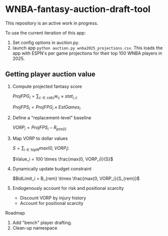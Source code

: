 # WNBA-fantasy-auction-draft-tool
This repository is an active work in progress.

To use the current iteration of this app:
1. Set config options in auction.py.
2. launch app `python auction.py wnba2025_projections.csv`. This loads the app with ESPN's per game projections for their top 100 WNBA players in 2025.

## Getting player auction value
1. Compute projected fantasy score
   
   $ProjFPG_i = \sum_{c\in cats} w_c \times stat_{i,c}$
   
   $ProjFPS_i = ProjFPG_i \times EstGames_i$

3. Define a "replacement-level" baseline
   
     $VORP_i = ProjFPS_i - R_{pos(i)}$
   
5. Map VORP to dollar values

     $S = \sum_{i \in top N}max(0, VORP_i)$
   
     $Value_i = 100 \times \frac{max(0, VORP_i)}{S}$
   
7. Dynamically update budget constraint

     $BidLimit_i = B_{rem} \times \frac{max(0, VORP_i}{S_{rem}}$
   
8. Endogenously account for risk and positional scarcity
      * Discount VORP by injury history
      * Account for positional scarcity

Roadmap
1. Add "bench" player drafting.
2. Clean-up namespace
